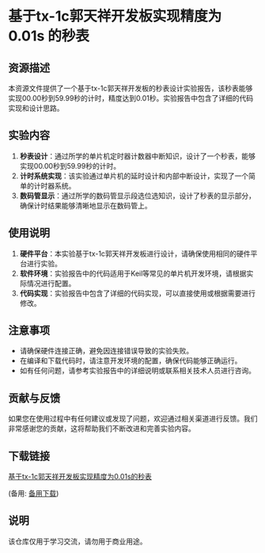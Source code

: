 # 基于tx-1c郭天祥开发板实现精度为 0.01s 的秒表

## 资源描述

本资源文件提供了一个基于tx-1c郭天祥开发板的秒表设计实验报告，该秒表能够实现00.00秒到59.99秒的计时，精度达到0.01秒。实验报告中包含了详细的代码实现和设计思路。

## 实验内容

1. **秒表设计**：通过所学的单片机定时器计数器中断知识，设计了一个秒表，能够实现00.00秒到59.99秒的计时。
2. **计时系统实现**：该实验通过单片机的延时设计和内部中断设计，实现了一个简单的计时器系统。
3. **数码管显示**：通过所学的数码管显示段选位选知识，设计了秒表的显示部分，确保计时结果能够清晰地显示在数码管上。

## 使用说明

1. **硬件平台**：本实验基于tx-1c郭天祥开发板进行设计，请确保使用相同的硬件平台进行实验。
2. **软件环境**：实验报告中的代码适用于Keil等常见的单片机开发环境，请根据实际情况进行配置。
3. **代码实现**：实验报告中包含了详细的代码实现，可以直接使用或根据需要进行修改。

## 注意事项

- 请确保硬件连接正确，避免因连接错误导致的实验失败。
- 在编译和下载代码时，请注意开发环境的配置，确保代码能够正确运行。
- 如有任何问题，请参考实验报告中的详细说明或联系相关技术人员进行咨询。

## 贡献与反馈

如果您在使用过程中有任何建议或发现了问题，欢迎通过相关渠道进行反馈。我们非常感谢您的贡献，这将帮助我们不断改进和完善实验内容。

## 下载链接
[基于tx-1c郭天祥开发板实现精度为0.01s的秒表](https://pan.quark.cn/s/113ff7568f65) 

(备用: [备用下载](https://pan.baidu.com/s/1uchNYiUtfc6OeIFshPuKIA?pwd=1234))

## 说明

该仓库仅用于学习交流，请勿用于商业用途。
